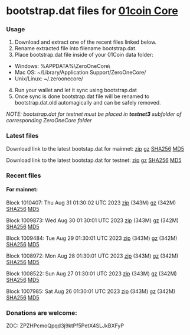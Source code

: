 # bootstrap.dat files for [01coin Core](https://01coin.io)

### Usage

1. Download and extract one of the recent files linked below.
2. Rename extracted file into filename bootstrap.dat.
3. Place bootstrap.dat file inside of your 01Coin data folder:
 - Windows: %APPDATA%\ZeroOneCore\
 - Mac OS: ~/Library/Application Support/ZeroOneCore/
 - Unix/Linux: ~/.zeroonecore/
4. Run your wallet and let it sync using bootstrap.dat
5. Once sync is done bootstrap.dat file will be renamed to bootstrap.dat.old automagically and can be safely removed.

_NOTE: bootstrap.dat for testnet must be placed in **testnet3** subfolder of corresponding ZeroOneCore folder_

### Latest files
Download link to the latest bootstap.dat for mainnet: [zip](https://files.01coin.io/mainnet/bootstrap.dat.zip) [gz](https://files.01coin.io/mainnet/bootstrap.dat.tar.gz) [SHA256](https://files.01coin.io/mainnet/sha256.txt) [MD5](https://files.01coin.io/mainnet/md5.txt)

Download link to the latest bootstap.dat for testnet: [zip](https://files.01coin.io/testnet/bootstrap.dat.zip) [gz](https://files.01coin.io/testnet/bootstrap.dat.tar.gz) [SHA256](https://files.01coin.io/testnet/sha256.txt) [MD5](https://files.01coin.io/testnet/md5.txt)

### Recent files

#### For mainnet:

Block 1010407: Thu Aug 31 01:30:02 UTC 2023 [zip](https://files.01coin.io/mainnet/2023-08-31/bootstrap.dat.zip) (343M) [gz](https://files.01coin.io/mainnet/2023-08-31/bootstrap.dat.tar.gz) (342M) [SHA256](https://files.01coin.io/mainnet/2023-08-31/sha256.txt) [MD5](https://files.01coin.io/mainnet/2023-08-31/md5.txt)

Block 1009873: Wed Aug 30 01:30:01 UTC 2023 [zip](https://files.01coin.io/mainnet/2023-08-30/bootstrap.dat.zip) (343M) [gz](https://files.01coin.io/mainnet/2023-08-30/bootstrap.dat.tar.gz) (342M) [SHA256](https://files.01coin.io/mainnet/2023-08-30/sha256.txt) [MD5](https://files.01coin.io/mainnet/2023-08-30/md5.txt)

Block 1009484: Tue Aug 29 01:30:01 UTC 2023 [zip](https://files.01coin.io/mainnet/2023-08-29/bootstrap.dat.zip) (343M) [gz](https://files.01coin.io/mainnet/2023-08-29/bootstrap.dat.tar.gz) (342M) [SHA256](https://files.01coin.io/mainnet/2023-08-29/sha256.txt) [MD5](https://files.01coin.io/mainnet/2023-08-29/md5.txt)

Block 1008972: Mon Aug 28 01:30:01 UTC 2023 [zip](https://files.01coin.io/mainnet/2023-08-28/bootstrap.dat.zip) (343M) [gz](https://files.01coin.io/mainnet/2023-08-28/bootstrap.dat.tar.gz) (342M) [SHA256](https://files.01coin.io/mainnet/2023-08-28/sha256.txt) [MD5](https://files.01coin.io/mainnet/2023-08-28/md5.txt)

Block 1008522: Sun Aug 27 01:30:01 UTC 2023 [zip](https://files.01coin.io/mainnet/2023-08-27/bootstrap.dat.zip) (343M) [gz](https://files.01coin.io/mainnet/2023-08-27/bootstrap.dat.tar.gz) (342M) [SHA256](https://files.01coin.io/mainnet/2023-08-27/sha256.txt) [MD5](https://files.01coin.io/mainnet/2023-08-27/md5.txt)

Block 1007985: Sat Aug 26 01:30:01 UTC 2023 [zip](https://files.01coin.io/mainnet/2023-08-26/bootstrap.dat.zip) (343M) [gz](https://files.01coin.io/mainnet/2023-08-26/bootstrap.dat.tar.gz) (342M) [SHA256](https://files.01coin.io/mainnet/2023-08-26/sha256.txt) [MD5](https://files.01coin.io/mainnet/2023-08-26/md5.txt)


### Donations are welcome:

ZOC: ZPZHPcmoQpqd3j9ktPf5PetX4SLJkBXFyP
